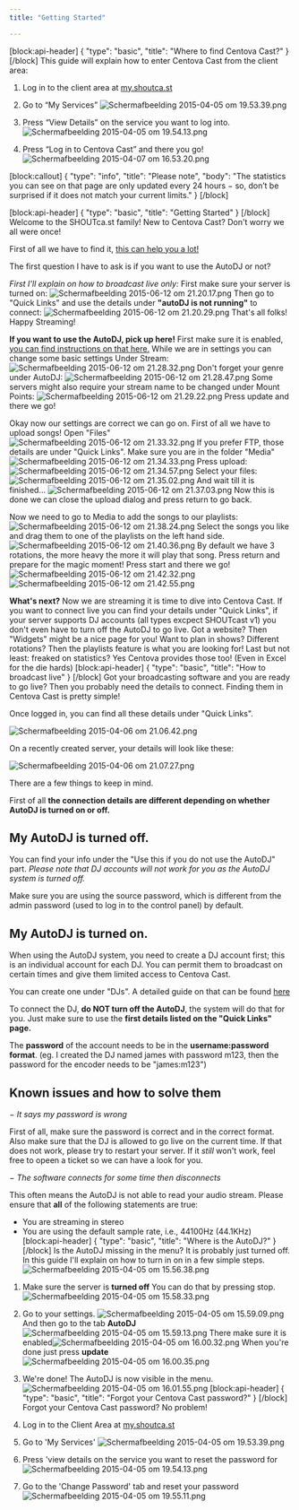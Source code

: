 ```yaml
---
title: "Getting Started"

---
```

[block:api-header]
{
  "type": "basic",
  "title": "Where to find Centova Cast?"
}
[/block]
This guide will explain how to enter Centova Cast from the client area:

1) Log in to the client area at [my.shoutca.st](https://my.shoutca.st)

2) Go to “My Services”
![Schermafbeelding 2015-04-05 om 19.53.39.png](https://i.imgur.com/xJbnaBb.png) 

3) Press “View Details” on the service you want to log into.
![Schermafbeelding 2015-04-05 om 19.54.13.png](https://i.imgur.com/puc7Occ.png) 

4) Press “Log in to Centova Cast” and there you go!
![Schermafbeelding 2015-04-07 om 16.53.20.png](https://i.imgur.com/viwA7hj.png)

[block:callout]
{
  "type": "info",
  "title": "Please note",
  "body": "The statistics you can see on that page are only updated every 24 hours − so, don’t be surprised if it does not match your current limits."
}
[/block]

[block:api-header]
{
  "type": "basic",
  "title": "Getting Started"
}
[/block]
Welcome to the SHOUTca.st family! New to Centova Cast? Don't worry we all were once! 

First of all we have to find it, [this can help you a lot!](https://community.shoutca.st/topic/26/first-aid-where-to-find-centova-cast)

The first question I have to ask is if you want to use the AutoDJ or not?

*First I'll explain on how to broadcast live only:*
First make sure your server is turned on:
![Schermafbeelding 2015-06-12 om 21.20.17.png](https://i.imgur.com/6lY7EX1.png) 
Then go to "Quick Links" and use the details under **"autoDJ is not running"** to connect:
![Schermafbeelding 2015-06-12 om 21.20.29.png](https://i.imgur.com/cTUnEAm.png) 
That's all folks! Happy Streaming!

**If you want to use the AutoDJ, pick up here!**
First make sure it is enabled, [you can find instructions on that here.](https://docs.shoutca.st/docs/getting-started-1#where-is-the-autodj)
While we are in settings you can change some basic settings
Under Stream:
![Schermafbeelding 2015-06-12 om 21.28.32.png](https://i.imgur.com/O4tBb7C.png) 
Don't forget your genre under AutoDJ:
![Schermafbeelding 2015-06-12 om 21.28.47.png](https://i.imgur.com/TXQAYhN.png) 
Some servers might also require your stream name to be changed under Mount Points:
![Schermafbeelding 2015-06-12 om 21.29.22.png](https://i.imgur.com/cZSEAFk.png) 
Press update and there we go!

Okay now our settings are correct we can go on.
First of all we have to upload songs!
Open "Files"![Schermafbeelding 2015-06-12 om 21.33.32.png](https://i.imgur.com/tNLtiVI.png)
If you prefer FTP, those details are under "Quick Links".
Make sure you are in the folder "Media"
![Schermafbeelding 2015-06-12 om 21.34.33.png](https://i.imgur.com/PgvzP0y.png) 
Press upload:
![Schermafbeelding 2015-06-12 om 21.34.57.png](https://i.imgur.com/l0ty7Is.png) 
Select your files:
![Schermafbeelding 2015-06-12 om 21.35.02.png](https://i.imgur.com/rw8Ty6R.png) 
And wait till it is finished...
![Schermafbeelding 2015-06-12 om 21.37.03.png](https://i.imgur.com/mecxJKu.png) 
 Now this is done we can close the upload dialog and press return to go back. 

Now we need to go to Media to add the songs to our playlists:
![Schermafbeelding 2015-06-12 om 21.38.24.png](https://i.imgur.com/Oc1NVlq.png) 
Select the songs you like and drag them to one of the playlists on the left hand side.
![Schermafbeelding 2015-06-12 om 21.40.36.png](https://i.imgur.com/zs1tlHM.png) 
By default we have 3 rotations, the more heavy the more it will play that song. 
Press return and prepare for the magic moment!
Press start and there we go!
![Schermafbeelding 2015-06-12 om 21.42.32.png](https://i.imgur.com/DbrG77L.png) 
![Schermafbeelding 2015-06-12 om 21.42.55.png](https://i.imgur.com/iKSovn5.png)

**What's next?**
Now we are streaming it is time to dive into Centova Cast.
If you want to connect live you can find your details under "Quick Links", if your server supports DJ accounts (all types excpect SHOUTcast v1) you don't even have to turn off the AutoDJ to go live. 
Got a website? Then "Widgets" might be a nice page for you! 
Want to plan in shows? Different rotations? Then the playlists feature is what you are looking for!
Last but not least: freaked on statistics? Yes Centova provides those too! (Even in Excel for the die hards)
[block:api-header]
{
  "type": "basic",
  "title": "How to broadcast live"
}
[/block]
Got your broadcasting software and you are ready to go live? Then you probably need the details to connect. Finding them in Centova Cast is pretty simple!

Once logged in, you can find all these details under "Quick Links".

![Schermafbeelding 2015-04-06 om 21.06.42.png](https://i.imgur.com/aXD31kU.png) 

On a recently created server, your details will look like these:

![Schermafbeelding 2015-04-06 om 21.07.27.png](https://i.imgur.com/9WeMvM8.png) 


There are a few things to keep in mind.

First of all **the connection details are different depending on whether AutoDJ is turned on or off.**

My AutoDJ is turned off.
-------------------------------
You can find your info under the "Use this if you do not use the AutoDJ" part. *Please note that DJ accounts will not work for you as the AutoDJ system is turned off.*

Make sure you are using the source password, which is different from the admin password (used to log in to the control panel) by default.

My AutoDJ is turned on.
-------------------------------
When using the AutoDJ system, you need to create a DJ account first; this is an individual account for each DJ. You can permit them to broadcast on certain times and give them limited access to Centova Cast. 

You can create one under "DJs". A detailed guide on that can be found [here](https://docs.shoutca.st/v1.0/docs/getting-started-1#where-is-the-autodj)

To connect the DJ, **do NOT turn off the AutoDJ**, the system will do that for you. Just make sure to use the **first details listed on the "Quick Links" page.**

The **password** of the account needs to be in the **username:password format**.
(eg. I created the DJ named james with password m123, then the password for the encoder needs to be "james:m123")

Known issues and how to solve them
----------------------------------------------

*− It says my password is wrong*

First of all, make sure the password is correct and in the correct format. Also make sure that the DJ is allowed to go live on the current time. If that does not work, please try to restart your server. If it _still_ won't work, feel free to opeen a ticket so we can have a look for you.

*− The software connects for some time then disconnects*

This often means the AutoDJ is not able to read your audio stream. Please ensure that **all** of the following statements are true:

* You are streaming in stereo
* You are using the default sample rate, i.e., 44100Hz (44.1KHz)
[block:api-header]
{
  "type": "basic",
  "title": "Where is the AutoDJ?"
}
[/block]
Is the AutoDJ missing in the menu? It is probably just turned off. In this guide I'll explain on how to turn in on in a few simple steps.![Schermafbeelding 2015-04-05 om 15.56.38.png](https://i.imgur.com/0azYVP9.png) 

1) Make sure the server is **turned off**
    You can do that by pressing stop.![Schermafbeelding 2015-04-05 om 15.58.33.png](https://i.imgur.com/Zq0Pdce.png) 

2) Go to your settings. 
![Schermafbeelding 2015-04-05 om 15.59.09.png](https://i.imgur.com/XoHBzLE.png) 
And then go to the tab **AutoDJ**
![Schermafbeelding 2015-04-05 om 15.59.13.png](https://i.imgur.com/zimMpxh.png) 
There make sure it is enabled![Schermafbeelding 2015-04-05 om 16.00.32.png](https://i.imgur.com/qIrIdr4.png) 
When you're done just press **update**
![Schermafbeelding 2015-04-05 om 16.00.35.png](https://i.imgur.com/Nvg0DpM.png) 
3) We're done! The AutoDJ is now visible in the menu.
![Schermafbeelding 2015-04-05 om 16.01.55.png](https://i.imgur.com/XVfMQra.png)
[block:api-header]
{
  "type": "basic",
  "title": "Forgot your Centova Cast password?"
}
[/block]
Forgot your Centova Cast password? No problem!

1) Log in to the Client Area at [my.shoutca.st](https://my.shoutca.st)

2) Go to 'My Services'
![Schermafbeelding 2015-04-05 om 19.53.39.png](https://i.imgur.com/xJbnaBb.png) 

3) Press 'view details on the service you want to reset the password for
![Schermafbeelding 2015-04-05 om 19.54.13.png](https://i.imgur.com/puc7Occ.png) 

4) Go to the 'Change Password' tab and reset your password
![Schermafbeelding 2015-04-05 om 19.55.11.png](https://i.imgur.com/N2KP9SL.png)